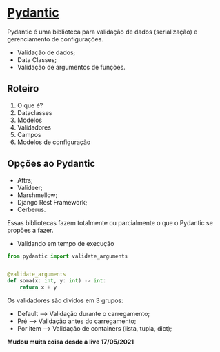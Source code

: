 # [Pydantic](https://docs.pydantic.dev/latest/)

Pydantic é uma biblioteca para validação de dados (serialização) e gerenciamento de configurações.

- Validação de dados;
- Data Classes;
- Validação de argumentos de funções.

## Roteiro

1. O que é?
2. Dataclasses
3. Modelos
4. Validadores
5. Campos
6. Modelos de configuração

## Opções ao Pydantic

- Attrs;
- Valideer;
- Marshmellow;
- Django Rest Framework;
- Cerberus.

Essas bibliotecas fazem totalmente ou parcialmente o que o Pydantic se propões a fazer.

- Validando em tempo de execução

```python
from pydantic import validate_arguments


@validate_arguments
def soma(x: int, y: int) -> int:
    return x + y

```

Os validadores são dividos em 3 grupos:

- Default --> Validação durante o carregamento;
- Pré --> Validação antes do carregamento;
- Por item --> Validação de containers (lista, tupla, dict);

**Mudou muita coisa desde a live 17/05/2021**
